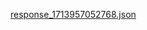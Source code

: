 [response_1713957052768.json](https://github.com/Nellbeck/Lab-3-API/files/15093163/response_1713957052768.json)
